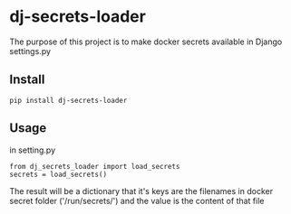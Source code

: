 # dj-secrets-loader

The purpose of this project is to make docker secrets available in Django settings.py 

## Install
```
pip install dj-secrets-loader
```

## Usage
in setting.py

```
from dj_secrets_loader import load_secrets
secrets = load_secrets()
```

The result will be a dictionary that it's keys are the filenames in docker secret folder ('/run/secrets/') and the value is the content of that file



